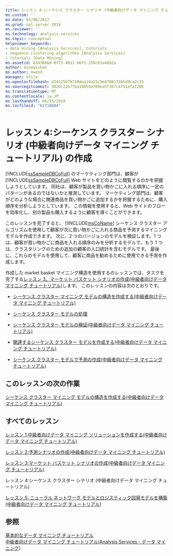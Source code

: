 ```yaml
---
title: レッスン 4:シーケンス クラスター シナリオ (中級者向けデータ マイニング チュートリアル) の作成 |Microsoft Docs
ms.custom: ''
ms.date: 03/06/2017
ms.prod: sql-server-2014
ms.reviewer: ''
ms.technology: analysis-services
ms.topic: conceptual
helpviewer_keywords:
- data mining [Analysis Services], tutorials
- sequence clustering algorithms [Analysis Services]
- tutorials [Data Mining]
ms.assetid: 63436bbd-0f73-4012-b6f1-358c81e4d92a
author: minewiskan
ms.author: owend
manager: kfile
ms.openlocfilehash: d34125b7b750daa1da25c9e8788172b5d9ca2c35
ms.sourcegitcommit: 3026c22b7fba19059a769ea5f367c4f51efaf286
ms.translationtype: MT
ms.contentlocale: ja-JP
ms.lasthandoff: 06/15/2019
ms.locfileid: "62710604"
---
```

# <a name="lesson-4-building-a-sequence-clustering-scenario-intermediate-data-mining-tutorial"></a>レッスン 4:シーケンス クラスター シナリオ (中級者向けデータ マイニング チュートリアル) の作成
  [!INCLUDE[ssSampleDBCoFull](../includes/sssampledbcofull-md.md)] のマーケティング部門は、顧客が [!INCLUDE[ssSampleDBCoFull](../includes/sssampledbcofull-md.md)] Web サイトをどのように閲覧するのかを把握しようとしています。 同社は、顧客が製品を買い物かごに入れる順序に一定のパターンがあるのではないかと推測しています。 マーケティング部門は、顧客がどのような場合に関連商品を買い物かごに追加するかを把握するために、購入順序を分析しようとしています。 この情報を使用すると、Web サイトのフローを効率化し、別の製品も購入するように顧客を導くことができます。  
  
 このレッスンを完了すると、 [!INCLUDE[msCoName](../includes/msconame-md.md)] シーケンス クラスター アルゴリズムを使用して顧客が次に買い物かごに入れる商品を予測するマイニング モデルを作成できます。 次に、2 つのバージョンのモデルを検証します。1 つは、顧客が買い物かごに商品を入れる順序のみを分析するモデルで、もう 1 つは、クラスタリングのための追加の顧客の人口統計を含むモデルです。 最後に、これらのモデルを使用して、顧客に商品を勧めるために使用できる予測を作成します。  
  
 作成した market basket マイニング構造を使用するのレッスンでは、タスクを完了する[レッスン 3。マーケット バスケット シナリオの作成&#40;中級者向けデータ マイニング チュートリアル&#41;](../../2014/tutorials/lesson-3-building-a-market-basket-scenario-intermediate-data-mining-tutorial.md)します。 このレッスンの内容は次のとおりです。  
  
-   [シーケンス クラスター マイニング モデルの構造を作成する&#40;中級者向けデータ マイニング チュートリアル&#41;](../../2014/tutorials/create-sequence-clustering-mining-model-intermediate-data-mining.md)  
  
-   [シーケンス クラスター モデルの処理](../../2014/tutorials/processing-the-sequence-clustering-model.md)  
  
-   [シーケンス クラスター モデルの検証&#40;中級者向けデータ マイニング チュートリアル&#41;](../../2014/tutorials/exploring-the-sequence-clustering-model-intermediate-data-mining-tutorial.md)  
  
-   [関連するシーケンス クラスター モデルを作成する&#40;中級者向けデータ マイニング チュートリアル&#41;](../../2014/tutorials/creating-a-related-sequence-clustering-model-intermediate-data-mining-tutorial.md)  
  
-   [シーケンス クラスター モデルで予測の作成&#40;中級者向けデータ マイニング チュートリアル&#41;](../../2014/tutorials/create-predictions-on-model-intermediate-data-mining-tutorial.md)  
  
## <a name="next-task-in-lesson"></a>このレッスンの次の作業  
 [シーケンス クラスター マイニング モデルの構造を作成する&#40;中級者向けデータ マイニング チュートリアル&#41;](../../2014/tutorials/create-sequence-clustering-mining-model-intermediate-data-mining.md)  
  
## <a name="all-lessons"></a>すべてのレッスン  
 [レッスン 1:中級者向けデータ マイニング ソリューションを作成する&#40;中級者向けデータ マイニング チュートリアル&#41;](../../2014/tutorials/lesson-1-create-solution-intermediate-data-mining-tutorial.md)  
  
 [レッスン 2:予測シナリオの作成&#40;中級者向けデータ マイニング チュートリアル&#41;](../../2014/tutorials/lesson-2-building-a-forecasting-scenario-intermediate-data-mining-tutorial.md)  
  
 [レッスン 3:マーケット バスケット シナリオの作成&#40;中級者向けデータ マイニング チュートリアル&#41;](../../2014/tutorials/lesson-3-building-a-market-basket-scenario-intermediate-data-mining-tutorial.md)  
  
 レッスン 4:シーケンス クラスター シナリオ (中級者向けデータ マイニング チュートリアル)  
  
 [レッスン 5: ニューラル ネットワーク モデルとロジスティック回帰モデルを構築&#40;中級者向けデータ マイニング チュートリアル&#41;](../../2014/tutorials/lesson-5-build-models-intermediate-data-mining-tutorial.md)  
  
## <a name="see-also"></a>参照  
 [基本的なデータ マイニング チュートリアル](../../2014/tutorials/basic-data-mining-tutorial.md)   
 [中級者向けデータ マイニング チュートリアル&#40;Analysis Services - データ マイニング&#41;](../../2014/tutorials/intermediate-data-mining-tutorial-analysis-services-data-mining.md)  
  
  
